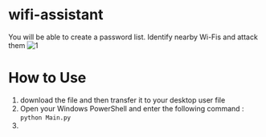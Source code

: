 # wifi-assistant
You will be able to create a password list. Identify nearby Wi-Fis and attack them
![1](https://github.com/MrMelfex/wifi-assistant/assets/149225543/bf0c20e0-cc33-4ad9-885a-cab77cede13c)

# How to Use
1) download the file and then transfer it to your desktop user file
2) Open your Windows PowerShell and enter the following command : ```python Main.py```
3) 

